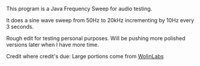 This program is a Java Frequency Sweep for audio testing.

It does a sine wave sweep from 50Hz to 20kHz incrementing by 10Hz every 3 seconds.

Rough edit for testing personal purposes. Will be pushing more polished versions later when I have more time.

Credit where credit's due: Large portions come from [WolinLabs](http://www.wolinlabs.com/blog/java.sine.wave.html)
